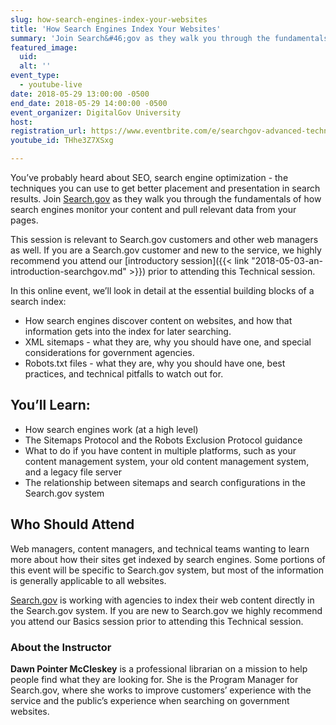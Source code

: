 ```yaml
---
slug: how-search-engines-index-your-websites
title: 'How Search Engines Index Your Websites'
summary: 'Join Search&#46;gov as they walk you through the fundamentals of how search engines monitor your content and pull relevant data from your pages.'
featured_image: 
  uid: 
  alt: ''
event_type: 
  - youtube-live
date: 2018-05-29 13:00:00 -0500
end_date: 2018-05-29 14:00:00 -0500
event_organizer: DigitalGov University
host: 
registration_url: https://www.eventbrite.com/e/searchgov-advanced-technical-registration-45389884366
youtube_id: THhe3Z7XSxg

---
```


You’ve probably heard about SEO, search engine optimization - the techniques you can use to get better placement and presentation in search results. Join [Search.gov](https://search.gov/) as they walk you through the fundamentals of how search engines monitor your content and pull relevant data from your pages.

This session is relevant to Search.gov customers and other web managers as well. If you are a Search.gov customer and new to the service, we highly recommend you attend our [introductory session]({{< link "2018-05-03-an-introduction-searchgov.md" >}}) prior to attending this Technical session. 

In this online event, we’ll look in detail at the essential building blocks of a search index:

- How search engines discover content on websites, and how that information gets into the index for later searching.
- XML sitemaps - what they are, why you should have one, and special considerations for government agencies.
- Robots.txt files - what they are, why you should have one, best practices, and technical pitfalls to watch out for.

## You’ll Learn:

- How search engines work (at a high level)
- The Sitemaps Protocol and the Robots Exclusion Protocol guidance 
- What to do if you have content in multiple platforms, such as your content management system, your old content management system, and a legacy file server
- The relationship between sitemaps and search configurations in the Search.gov system

## Who Should Attend

Web managers, content managers, and technical teams wanting to learn more about how their sites get indexed by search engines. Some portions of this event will be specific to Search.gov system, but most of the information is generally applicable to all websites.

[Search.gov](https://search.gov/) is working with agencies to index their web content directly in the Search.gov system. If you are new to Search.gov we highly recommend you attend our Basics session prior to attending this Technical session. 

### About the Instructor

**Dawn Pointer McCleskey** is a professional librarian on a mission to help people find what they are looking for. She is the Program Manager for Search.gov, where she works to improve customers’ experience with the service and the public’s experience when searching on government websites.
